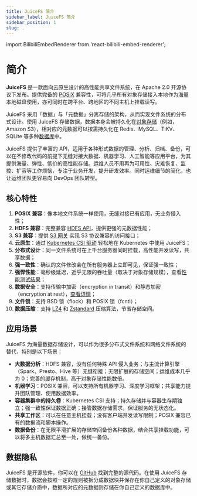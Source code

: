 ```yaml
---
title: JuiceFS 简介
sidebar_label: JuiceFS 简介
sidebar_position: 1
slug: .
---
```


import BilibiliEmbedRenderer from 'react-bilibili-embed-renderer';

# 简介

**JuiceFS** 是一款面向云原生设计的高性能共享文件系统，在 Apache 2.0 开源协议下发布。提供完备的 [POSIX](https://en.wikipedia.org/wiki/POSIX) 兼容性，可将几乎所有对象存储接入本地作为海量本地磁盘使用，亦可同时在跨平台、跨地区的不同主机上挂载读写。

JuiceFS 采用「数据」与「元数据」分离存储的架构，从而实现文件系统的分布式设计。使用 JuiceFS 存储数据，数据本身会被持久化在[对象存储](../guide/how_to_set_up_object_storage.md#支持的存储服务)（例如，Amazon S3），相对应的元数据可以按需持久化在 Redis、MySQL、TiKV、SQLite 等多种[数据库](../guide/how_to_set_up_metadata_engine.md)中。

JuiceFS 提供了丰富的 API，适用于各种形式数据的管理、分析、归档、备份，可以在不修改代码的前提下无缝对接大数据、机器学习、人工智能等应用平台，为其提供海量、弹性、低价的高性能存储。运维人员不用再为可用性、灾难恢复、监控、扩容等工作烦恼，专注于业务开发，提升研发效率。同时运维细节的简化，也让运维团队更容易向 DevOps 团队转型。

<div className="video-container">
  <BilibiliEmbedRenderer
    aid="931107196"
    width="100%"
  />
</div>

## 核心特性

1. **POSIX 兼容**：像本地文件系统一样使用，无缝对接已有应用，无业务侵入性；
2. **HDFS 兼容**：完整兼容 [HDFS API](../deployment/hadoop_java_sdk.md)，提供更强的元数据性能；
3. **S3 兼容**：提供 [S3 网关](../deployment/s3_gateway.md) 实现 S3 协议兼容的访问接口；
4. **云原生**：通过 [Kubernetes CSI 驱动](../deployment/how_to_use_on_kubernetes.md) 轻松地在 Kubernetes 中使用 JuiceFS；
5. **分布式设计**：同一文件系统可在上千台服务器同时挂载，高性能并发读写，共享数据；
6. **强一致性**：确认的文件修改会在所有服务器上立即可见，保证强一致性；
7. **强悍性能**：毫秒级延迟，近乎无限的吞吐量（取决于对象存储规模），查看[性能测试结果](../benchmark/benchmark.md)；
8. **数据安全**：支持传输中加密（encryption in transit）和静态加密（encryption at rest），[查看详情](../security/encrypt.md)；
9. **文件锁**：支持 BSD 锁（flock）和 POSIX 锁（fcntl）；
10. **数据压缩**：支持 [LZ4](https://lz4.github.io/lz4) 和 [Zstandard](https://facebook.github.io/zstd) 压缩算法，节省存储空间。

## 应用场景

JuiceFS 为海量数据存储设计，可以作为很多分布式文件系统和网络文件系统的替代，特别是以下场景：

- **大数据分析**：HDFS 兼容，没有任何特殊 API 侵入业务；与主流计算引擎（Spark、Presto、Hive 等）无缝衔接；无限扩展的存储空间；运维成本几乎为 0；完善的缓存机制，高于对象存储性能数倍。
- **机器学习**：POSIX 兼容，可以支持所有机器学习、深度学习框架；共享能力提升团队管理、使用数据效率。
- **容器集群中的持久卷**：Kubernetes CSI 支持；持久存储并与容器生存期独立；强一致性保证数据正确；接管数据存储需求，保证服务的无状态化。
- **共享工作区**：可以在任意主机挂载；没有客户端并发读写限制；POSIX 兼容已有的数据流和脚本操作。
- **数据备份**：在无限平滑扩展的存储空间备份各种数据，结合共享挂载功能，可以将多主机数据汇总至一处，做统一备份。

## 数据隐私

JuiceFS 是开源软件，你可以在 [GitHub](https://github.com/juicedata/juicefs) 找到完整的源代码。在使用 JuiceFS 存储数据时，数据会按照一定的规则被拆分成数据块并保存在你自己定义的对象存储或其它存储介质中，数据所对应的元数据则存储在你自己定义的数据库中。
